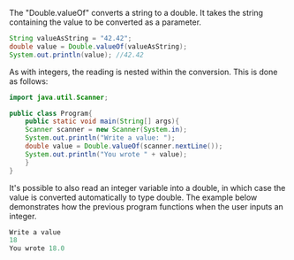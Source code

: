 The "Double.valueOf" converts a string to a double. It takes the string containing the value to be converted as a parameter.
```Java
String valueAsString = "42.42";
double value = Double.valueOf(valueAsString);
System.out.println(value); //42.42
```

As with integers, the reading is nested within the conversion. This is done as follows:
```Java
import java.util.Scanner;

public class Program{
	public static void main(String[] args){
	Scanner scanner = new Scanner(System.in);
	System.out.println("Write a value: ");
	double value = Double.valueOf(scanner.nextLine());
	System.out.println("You wrote " + value);
	}
}
```

It's possible to also read an integer variable into a double, in which case the value is converted automatically to type double. The example below demonstrates how the previous program functions when the user inputs an integer.
```Java
Write a value
18
You wrote 18.0
```